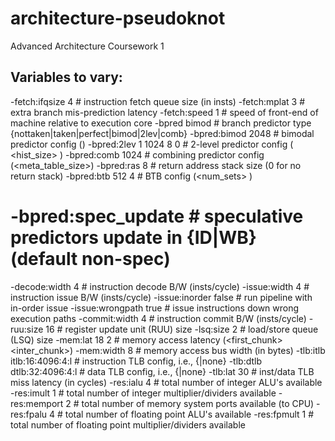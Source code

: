 architecture-pseudoknot
=======================

Advanced Architecture Coursework 1

Variables to vary:
------------------

-fetch:ifqsize              4 # instruction fetch queue size (in insts)
-fetch:mplat                3 # extra branch mis-prediction latency
-fetch:speed                1 # speed of front-end of machine relative to execution core
-bpred                  bimod # branch predictor type {nottaken|taken|perfect|bimod|2lev|comb}
-bpred:bimod     2048 # bimodal predictor config (<table size>)
-bpred:2lev      1 1024 8 0 # 2-level predictor config (<l1size> <l2size> <hist_size> <xor>)
-bpred:comb      1024 # combining predictor config (<meta_table_size>)
-bpred:ras                  8 # return address stack size (0 for no return stack)
-bpred:btb       512 4 # BTB config (<num_sets> <associativity>)
# -bpred:spec_update       <null> # speculative predictors update in {ID|WB} (default non-spec)
-decode:width               4 # instruction decode B/W (insts/cycle)
-issue:width                4 # instruction issue B/W (insts/cycle)
-issue:inorder          false # run pipeline with in-order issue
-issue:wrongpath         true # issue instructions down wrong execution paths
-commit:width               4 # instruction commit B/W (insts/cycle)
-ruu:size                  16 # register update unit (RUU) size
-lsq:size                   2 # load/store queue (LSQ) size
-mem:lat         18 2 # memory access latency (<first_chunk> <inter_chunk>)
-mem:width                  8 # memory access bus width (in bytes)
-tlb:itlb        itlb:16:4096:4:l # instruction TLB config, i.e., {<config>|none}
-tlb:dtlb        dtlb:32:4096:4:l # data TLB config, i.e., {<config>|none}
-tlb:lat                   30 # inst/data TLB miss latency (in cycles)
-res:ialu                   4 # total number of integer ALU's available
-res:imult                  1 # total number of integer multiplier/dividers available
-res:memport                2 # total number of memory system ports available (to CPU)
-res:fpalu                  4 # total number of floating point ALU's available
-res:fpmult                 1 # total number of floating point multiplier/dividers available
